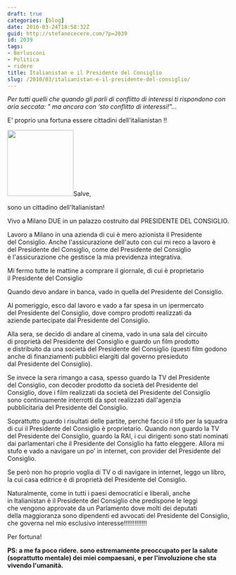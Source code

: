 ```yaml
---
draft: true
categories: [blog]
date: 2010-03-24T18:58:32Z
guid: http://stefanocecere.com/?p=2039
id: 2039
tags:
- Berlusconi
- Politica
- ridere
title: Italianistan e il Presidente del Consiglio
slug: /2010/03/italianistan-e-il-presidente-del-consiglio/
---
```


_Per tutti quelli che quando gli parli di conflitto di interessi ti rispondono con aria seccata: " ma ancora con &#8216;sto conflitto di interessi!"…_

E' proprio una fortuna essere cittadini dell'italianistan !!

[<img class="alignleft size-thumbnail wp-image-2042" title="berlusconi" src="http://stefanocecere.com/wp-content/uploads/sites/3/2010/03/berlusconi-150x150.jpg" alt="" width="150" height="150" />](http://stefanocecere.com/wp-content/uploads/sites/3/2010/03/berlusconi.jpg)Salve,
  
sono un cittadino dell'Italianistan!
  
Vivo a Milano DUE in un palazzo costruito dal PRESIDENTE DEL CONSIGLIO.
  
Lavoro a Milano in una azienda di cui è mero azionista il Presidente del Consiglio. Anche l'assicurazione dell'auto con cui mi reco a lavoro è del Presidente del Consiglio, come del Presidente del Consiglio è l'assicurazione che gestisce la mia previdenza integrativa.
  
Mi fermo tutte le mattine a comprare il giornale, di cui è proprietario il Presidente del Consiglio

Quando devo andare in banca, vado in quella del Presidente del Consiglio.

Al pomeriggio, esco dal lavoro e vado a far spesa in un ipermercato del Presidente del Consiglio, dove compro prodotti realizzati da aziende partecipate dal Presidente del Consiglio.

Alla sera, se decido di andare al cinema, vado in una sala del circuito di proprietà del Presidente del Consiglio e guardo un film prodotto e distribuito da una società del Presidente del Consiglio (questi film godono anche di finanziamenti pubblici elargiti dal governo presieduto dal Presidente del Consiglio).

Se invece la sera rimango a casa, spesso guardo la TV del Presidente del Consiglio, con decoder prodotto da società del Presidente del Consiglio, dove i film realizzati da società del Presidente del Consiglio sono continuamente interrotti da spot realizzati dall'agenzia pubblicitaria del Presidente del Consiglio.

Soprattutto guardo i risultati delle partite, perché faccio il tifo per la squadra di cui il Presidente del Consiglio è proprietario. Quando non guardo la TV del Presidente del Consiglio, guardo la RAI, i cui dirigenti sono stati nominati dai parlamentari che il Presidente del Consiglio ha fatto eleggere. Allora mi stufo e vado a navigare un po’ in internet, con provider del Presidente del Consiglio.

Se però non ho proprio voglia di TV o di navigare in internet, leggo un libro, la cui casa editrice è di proprietà del Presidente del Consiglio.
  
Naturalmente, come in tutti i paesi democratici e liberali, anche in Italianistan è il Presidente del Consiglio che predispone le leggi che vengono approvate da un Parlamento dove molti dei deputati della maggioranza sono dipendenti ed avvocati del Presidente del Consiglio, che governa nel mio esclusivo interesse!!!!!!!!!!!!!

Per fortuna!

**PS: a me fa poco ridere. sono estremamente preoccupato per la salute (soprattutto mentale) dei miei compaesani, e per l'involuzione che sta vivendo l'umanità.**